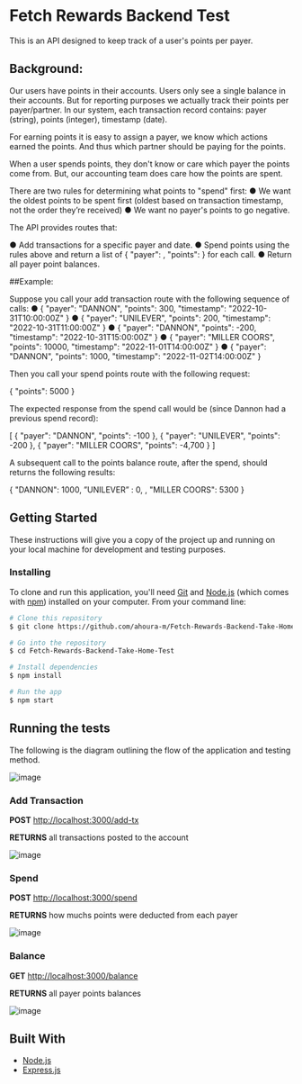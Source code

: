 # Fetch Rewards Backend Test

This is an API designed to keep track of a user's points per payer.

## Background:

Our users have points in their accounts. Users only see a single balance in their accounts. But for reporting purposes we actually track their points per
payer/partner. In our system, each transaction record contains: payer (string), points (integer), timestamp (date).

For earning points it is easy to assign a payer, we know which actions earned the points. And thus which partner should be paying for the points.

When a user spends points, they don't know or care which payer the points come from. But, our accounting team does care how the points are spent.

There are two rules for determining what points to "spend" first:
● We want the oldest points to be spent first (oldest based on transaction timestamp, not the order they’re received)
● We want no payer's points to go negative.

The API provides routes that:

● Add transactions for a specific payer and date.
● Spend points using the rules above and return a list of { "payer": <string>, "points": <integer> } for each call.
● Return all payer point balances.

##Example:

Suppose you call your add transaction route with the following sequence of calls:
● { "payer": "DANNON", "points": 300, "timestamp": "2022-10-31T10:00:00Z" }
● { "payer": "UNILEVER", "points": 200, "timestamp": "2022-10-31T11:00:00Z" }
● { "payer": "DANNON", "points": -200, "timestamp": "2022-10-31T15:00:00Z" }
● { "payer": "MILLER COORS", "points": 10000, "timestamp": "2022-11-01T14:00:00Z" }
● { "payer": "DANNON", "points": 1000, "timestamp": "2022-11-02T14:00:00Z" }

Then you call your spend points route with the following request:

{ "points": 5000 }

The expected response from the spend call would be (since Dannon had a previous spend record):

[
{ "payer": "DANNON", "points": -100 },
{ "payer": "UNILEVER", "points": -200 },
{ "payer": "MILLER COORS", "points": -4,700 }
]

A subsequent call to the points balance route, after the spend, should returns the following results:

{
"DANNON": 1000,
”UNILEVER” : 0, ,
"MILLER COORS": 5300
}


## Getting Started

These instructions will give you a copy of the project up and running on
your local machine for development and testing purposes.

### Installing

To clone and run this application, you'll need [Git](https://git-scm.com) and [Node.js](https://nodejs.org/en/download/) (which comes with [npm](http://npmjs.com)) installed on your computer. From your command line:

```bash
# Clone this repository
$ git clone https://github.com/ahoura-m/Fetch-Rewards-Backend-Take-Home-Test.git

# Go into the repository
$ cd Fetch-Rewards-Backend-Take-Home-Test

# Install dependencies
$ npm install

# Run the app
$ npm start
```

## Running the tests

The following is the diagram outlining the flow of the application and testing method.

![image](https://user-images.githubusercontent.com/102436343/201732377-3b42b893-ae79-496a-a86e-d2069d04a601.png)



### Add Transaction


**POST** [http://localhost:3000/add-tx](http://localhost:3000/add-tx)

**RETURNS** all transactions posted to the account

![image](https://user-images.githubusercontent.com/102436343/201731377-d361b013-35e9-48e7-94d1-e8123679912f.png)



### Spend


**POST** [http://localhost:3000/spend](http://localhost:3000/spend)

**RETURNS** how muchs points were deducted from each payer

![image](https://user-images.githubusercontent.com/102436343/201731922-f151d6c1-0d9c-4b47-86f9-0cf6b9b1b616.png)


### Balance


**GET** [http://localhost:3000/balance](http://localhost:3000/add-tx)

**RETURNS** all payer points balances

![image](https://user-images.githubusercontent.com/102436343/201732137-75358338-3b76-4c7b-a5fe-30b4181b15c9.png)





## Built With

  - [Node.js](https://nodejs.org/)
  - [Express.js](https://expressjs.com/)

